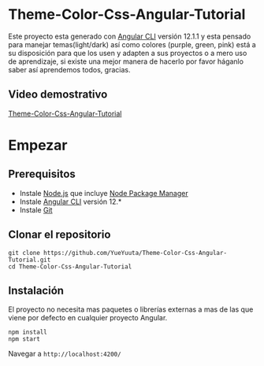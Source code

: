 # Theme-Color-Css-Angular-Tutorial

Este proyecto esta generado con [Angular CLI](https://github.com/angular/angular-cli) versión 12.1.1 y esta pensado para manejar temas(light/dark) así como colores (purple, green, pink) está a su disposición para que los usen y adapten a sus proyectos o a mero uso de aprendizaje, si existe una mejor manera de hacerlo por favor háganlo saber así aprendemos todos, gracias.

## Video demostrativo

[Theme-Color-Css-Angular-Tutorial](https://youtu.be/GPA3OU7HRf8)

# Empezar

## Prerequisitos

- Instale [Node.js] que incluye [Node Package Manager][npm]
- Instale [Angular CLI](https://github.com/angular/angular-cli) versión 12.\*
- Instale [Git]

## Clonar el repositorio

```shell
git clone https://github.com/YueYuuta/Theme-Color-Css-Angular-Tutorial.git
cd Theme-Color-Css-Angular-Tutorial
```

## Instalación

El proyecto no necesita mas paquetes o librerías externas a mas de las que viene por defecto en cualquier proyecto Angular.

```shell
npm install
npm start
```

Navegar a `http://localhost:4200/`

[node.js]: https://nodejs.org/
[npm]: https://www.npmjs.com/get-npm
[git]: https://git-scm.com/
